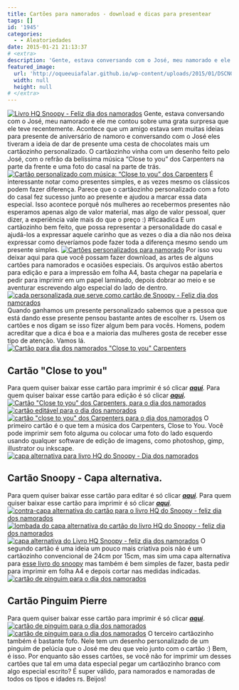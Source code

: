 ```yaml
---
title: Cartões para namorados - download e dicas para presentear
tags: []
id: '1945'
categories:
  - - Aleatoriedades
date: 2015-01-21 21:13:37
# <extra>
description: 'Gente, estava conversando com o José, meu namorado e ele me contou sobre uma grata surpresa que ele teve recentemente. Acontece que um amigo estava sem muitas ideias para presente de aniversário de namoro e conversando com o José eles tiveram a ideia de dar de presente uma cesta de chocolates mais um cartãozinho personalizado. O cartãozinho vinha com um desenho feito pelo José, com o refrão da belíssima música “Close to you” dos Carpenters na parte da frente e uma foto do casal na parte de trás. É interessante notar como presentes simples, e as vezes mesmo os clássicos podem fazer diferença. Parece que o cartãozinho personalizado com a foto do casal fez sucesso junto ao presente e ajudou a marcar essa data especial. Isso acontece porquê nós mulheres ao recebermos presentes não esperamos apenas algo de valor material, &hellip;'
featured_image: 
  url: 'http://oqueeuiafalar.github.io/wp-content/uploads/2015/01/DSCN0141.jpg'
  width: null
  height: null
# </extra>
---
```


[![Livro HQ Snoopy - Feliz dia dos namorados](/wp-content/uploads/2015/01/DSCN0141.jpg)](/wp-content/uploads/2015/01/DSCN0141.jpg) Gente, estava conversando com o José, meu namorado e ele me contou sobre uma grata surpresa que ele teve recentemente. Acontece que um amigo estava sem muitas ideias para presente de aniversário de namoro e conversando com o José eles tiveram a ideia de dar de presente uma cesta de chocolates mais um cartãozinho personalizado. O cartãozinho vinha com um desenho feito pelo José, com o refrão da belíssima música “Close to you” dos Carpenters na parte da frente e uma foto do casal na parte de trás. [![Cartão personalizado com música: “Close to you” dos Carpenters](/wp-content/uploads/2015/01/DSCN0127.jpg)](/wp-content/uploads/2015/01/DSCN0127.jpg) É interessante notar como presentes simples, e as vezes mesmo os clássicos podem fazer diferença. Parece que o cartãozinho personalizado com a foto do casal fez sucesso junto ao presente e ajudou a marcar essa data especial. Isso acontece porquê nós mulheres ao recebermos presentes não esperamos apenas algo de valor material, mas algo de valor pessoal, quer dizer, a experiência vale mais do que o preço :) #ficaadica E um cartãozinho bem feito, que possa representar a personalidade do casal e ajudá-los a expressar aquele carinho que as vezes o dia a dia não nos deixa expressar como deveríamos pode fazer toda a diferença mesmo sendo um presente simples. [![Cartões personalizados para namorado](/wp-content/uploads/2015/01/DSCN0121.jpg)](/wp-content/uploads/2015/01/DSCN0121.jpg) Por isso vou deixar aqui para que você possam fazer download, as artes de alguns cartões para namorados e ocasiões especiais. Os arquivos estão abertos para edição e para a impressão em folha A4, basta chegar na papelaria e pedir para imprimir em um papel laminado, depois dobrar ao meio e se aventurar escrevendo algo especial do lado de dentro. [![cada personalizada que serve como cartão de Snoopy - Feliz dia dos namorados](/wp-content/uploads/2015/01/DSCN0138.jpg)](/wp-content/uploads/2015/01/DSCN0138.jpg) Quando ganhamos um presente personalizado sabemos que a pessoa que está dando esse presente pensou bastante antes de escolher rs. Usem os cartões e nos digam se isso fizer algum bem para vocês. Homens, podem acreditar que a dica é boa e a maioria das mulheres gosta de receber esse tipo de atenção. Vamos lá. [![Cartão para dia dos namorados "Close to you" Carpenters ](/wp-content/uploads/2015/01/DSCN0123.jpg)](/wp-content/uploads/2015/01/DSCN0123.jpg)

## **Cartão "Close to you"**

Para quem quiser baixar esse cartão para imprimir é só clicar _[**aqui**](/wp-content/uploads/2015/01/cartao-close-to-you.png%20 "aqui")._ Para quem quiser baixar esse cartão para edição é só clicar **_[aqui](/wp-content/uploads/2015/01/cartao-close-to-you.svg_.zip%20 "aqui")._** [![Cartão "Close to you" dos Carpenters, para o dia dos namorados](/wp-content/uploads/2015/01/DSCN0124.jpg)](/wp-content/uploads/2015/01/DSCN0124.jpg) [![cartão editável para o dia dos namorados ](/wp-content/uploads/2015/01/DSCN0125.jpg)](/wp-content/uploads/2015/01/DSCN0125.jpg) [![cartão "close to you" dos Carpenters para o dia dos namorados ](/wp-content/uploads/2015/01/DSCN0130.jpg)](/wp-content/uploads/2015/01/DSCN0130.jpg) O primeiro cartão é o que tem a música dos Carpenters, Close to You. Você pode imprimir sem foto alguma ou colocar uma foto do lado esquerdo usando qualquer software de edição de imagens, como photoshop, gimp, illustrator ou inkscape. [![capa alternativa para livro HQ do Snoopy - Dia dos namorados](/wp-content/uploads/2015/01/DSCN0131.jpg)](/wp-content/uploads/2015/01/DSCN0131.jpg)

## **Cartão Snoopy - Capa alternativa.**

Para quem quiser baixar esse cartão para editar é só clicar [_**aqui**_](/wp-content/uploads/2015/01/cartao-snoopy.svg_.zip%20 "aqui"). Para quem quiser baixar esse cartão para imprimir é só clicar [_**aqui**_](/wp-content/uploads/2015/01/cartao-snoopy.png%20 "aqui"). [![contra-capa alternativa do cartão para o livro HQ do Snoopy - feliz dia dos namorados](/wp-content/uploads/2015/01/DSCN0132.jpg)](/wp-content/uploads/2015/01/DSCN0132.jpg) [![lombada do capa alternativa do cartão do livro HQ do Snoopy - feliz dia dos namorados](/wp-content/uploads/2015/01/DSCN0137.jpg)](/wp-content/uploads/2015/01/DSCN0137.jpg) [![capa alternativa do Livro HQ Snoopy - feliz dia dos namorados](/wp-content/uploads/2015/01/DSCN0139.jpg)](/wp-content/uploads/2015/01/DSCN0139.jpg) O segundo cartão é uma ideia um pouco mais criativa pois não é um cartãozinho convencional de 24cm por 15cm, mas sim uma capa alternativa para [esse livro do snoopy](http://www.submarino.com.br/produto/5941909/livro-snoopy-feliz-dia-dos-namorados-) mas também é bem simples de fazer, basta pedir para imprimir em folha A4 e depois cortar nas medidas indicadas. [![cartão de pinguim para o dia dos namorados](/wp-content/uploads/2015/01/DSCN0119.jpg)](/wp-content/uploads/2015/01/DSCN0119.jpg)

## **Cartão Pinguim Pierre**

Para quem quiser baixar esse cartão para imprimir é só clicar [**_aqui_**](/wp-content/uploads/2014/12/cartao-pierre-pinguim-para-imprimir-a4.png "aqui"). [![cartão de pinguim para o dia dos namorados ](/wp-content/uploads/2015/01/DSCN0122.jpg)](/wp-content/uploads/2015/01/DSCN0122.jpg) [![cartão de pinguim para o dia dos namorados](/wp-content/uploads/2015/01/DSCN0120.jpg)](/wp-content/uploads/2015/01/DSCN0120.jpg) O terceiro cartãozinho também é bastante fofo. Nele tem um desenho personalizado de um pinguim de pelúcia que o José me deu que veio junto com o cartão :) Bem, é isso. Por enquanto são esses cartões, se você não for imprimir um desses cartões que tal em uma data especial pegar um cartãozinho branco com algo especial escrito? É super válido, para namorados e namoradas de todos os tipos e idades rs. Beijos!
